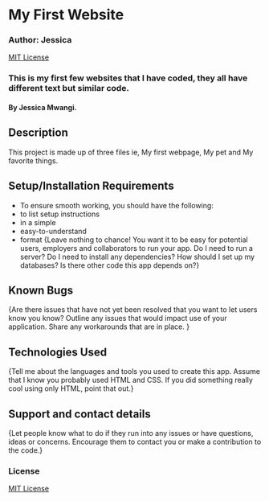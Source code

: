 # My First Website

### Author: Jessica

[MIT License](https://choosealicense.com/licenses/mit/)

### This is my first few websites that I have coded, they all have different text but similar code.  
#### By Jessica Mwangi. 
## Description
This project is made up of three files ie, My first webpage, My pet and My favorite things.
## Setup/Installation Requirements
* To ensure smooth working, you should have the following:
* to list setup instructions
* in a simple
* easy-to-understand
* format
{Leave nothing to chance! You want it to be easy for potential users, employers and collaborators to run your app. Do I need to run a server? Do I need to install any dependencies? How should I set up my databases? Is there other code this app depends on?}
## Known Bugs
{Are there issues that have not yet been resolved that you want to let users know you know? Outline any issues that would impact use of your application. Share any workarounds that are in place. }
## Technologies Used
{Tell me about the languages and tools you used to create this app. Assume that I know you probably used HTML and CSS. If you did something really cool using only HTML, point that out.}
## Support and contact details
{Let people know what to do if they run into any issues or have questions, ideas or concerns.  Encourage them to contact you or make a contribution to the code.}
### License 
[MIT License](https://choosealicense.com/licenses/mit/)